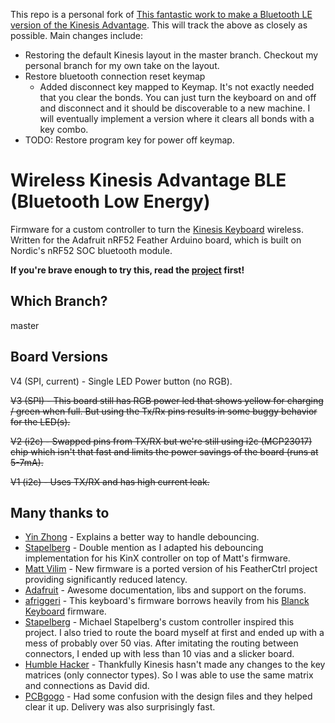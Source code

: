 This repo is a personal fork of [This fantastic work to make a Bluetooth LE version of the Kinesis Advantage](https://github.com/sysdevmike/KinesisBLE). This will track the above as closely as possible. Main changes include:

- Restoring the default Kinesis layout in the master branch. Checkout my personal branch for my own take on the layout.
- Restore bluetooth connection reset keymap
    - Added disconnect key mapped to Keymap. It's not exactly needed that you clear the bonds. You can just turn the keyboard on and off and disconnect and it should be discoverable to a new machine. I will eventually implement a version where it clears all bonds with a key combo.
- TODO: Restore program key for power off keymap.

# Wireless Kinesis Advantage BLE (Bluetooth Low Energy)

Firmware for a custom controller to turn the [Kinesis Keyboard](https://www.kinesis-ergo.com/shop/advantage2/) wireless. Written for the Adafruit nRF52 Feather Arduino board, which is built on Nordic's nRF52 SOC bluetooth module. 

**If you're brave enough to try this, read the [project](https://hackaday.io/project/161578-wireless-ble-kinesis-advantage-custom-controller) first!**

## Which Branch?

master

## Board Versions

V4 (SPI, current) - Single LED Power button (no RGB).

~~V3 (SPI) - This board still has RGB power led that shows yellow for charging / green when full. But using the Tx/Rx pins results in some buggy behavior for the LED(s).~~

~~V2 (i2c) - Swapped pins from TX/RX but we're still using i2c (MCP23017) chip which isn't that fast and limits the power savings of the board (runs at 5-7mA).~~

~~V1 (i2c) - Uses TX/RX and has high current leak.~~


## Many thanks to

- [Yin Zhong](https://summivox.wordpress.com/2016/06/03/keyboard-matrix-scanning-and-debouncing/) - Explains a better way to handle debouncing.
- [Stapelberg](https://michael.stapelberg.ch/posts/2018-04-17-kinx-keyboard-controller/) - Double mention as I adapted his debouncing implementation for his KinX controller on top of Matt's firmware.
- [Matt Vilim](https://github.com/mattvilim/FeatherCtrl) - New firmware is a ported version of his FeatherCtrl project providing significantly reduced latency.
- [Adafruit](https://www.adafruit.com/product/3406) - Awesome documentation, libs and support on the forums.
- [afriggeri](https://github.com/afriggeri/kb) - This keyboard's firmware borrows heavily from his [Blanck Keyboard](https://medium.com/@friggeri/the-blanck-keyboard-24afe12e81a) firmware.
- [Stapelberg](https://michael.stapelberg.de/posts/2013-03-21-kinesis_custom_controller/) - Michael Stapelberg's custom controller inspired this project. I also tried to route the board myself at first and ended up with a mess of probably over 50 vias. After imitating the routing between connectors, I ended up with less than 10 vias and a slicker board.
- [Humble Hacker](http://humblehacker.com/blog/20100720/hacking-the-kinesis-contoured-keyboard/) - Thankfully Kinesis hasn't made any changes to the key matrices (only connector types). So I was able to use the same matrix and connections as David did.
- [PCBgogo](http://www.pcbgogo.com) - Had some confusion with the design files and they helped clear it up. Delivery was also surprisingly fast.
